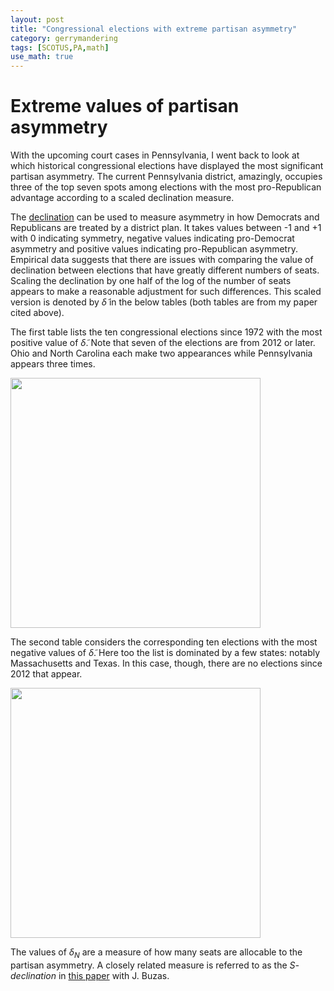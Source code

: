 ```yaml
---
layout: post
title: "Congressional elections with extreme partisan asymmetry"
category: gerrymandering
tags: [SCOTUS,PA,math]
use_math: true
---
```


# Extreme values of partisan asymmetry

With the upcoming court cases in Pennsylvania, I went back to look at
which historical congressional elections have displayed the most
significant partisan asymmetry. The current Pennsylvania district,
amazingly, occupies three of the top seven spots among elections with
the most pro-Republican advantage according to a scaled declination
measure.

The [declination](https://arxiv.org/abs/1705.09393) can be used to
measure asymmetry in how Democrats and Republicans are treated by a
district plan. It takes values between -1 and +1 with 0 indicating
symmetry, negative values indicating pro-Democrat asymmetry and
positive values indicating pro-Republican asymmetry. Empirical data
suggests that there are issues with comparing the value of declination
between elections that have greatly different numbers of
seats. Scaling the declination by one half of the log of the number of
seats appears to make a reasonable adjustment for such
differences. This scaled version is denoted by $\tilde{\delta}$ in the
below tables (both tables are from my paper cited above).

The first table lists the ten congressional elections since 1972 with
the most positive value of $\tilde{\delta}$. Note that seven of the
elections are from 2012 or later. Ohio and North Carolina each make
two appearances while Pennsylvania appears three times.

<img src="{{ site.baseurl }}/images/Rep-ten.jpg" width="400">

The second table considers the corresponding ten elections with the
most negative values of $\tilde{\delta}$. Here too the list is
dominated by a few states: notably Massachusetts and Texas. In this
case, though, there are no elections since 2012 that appear.

<img src="{{ site.baseurl }}/images/Dem-ten.jpg" width="400">

The values of $\delta_N$ are a measure of how many seats are allocable
to the partisan asymmetry. A closely related measure is referred to as
the *$S$-declination* in [this
paper](https://arxiv.org/abs/1707.08681) with J. Buzas.